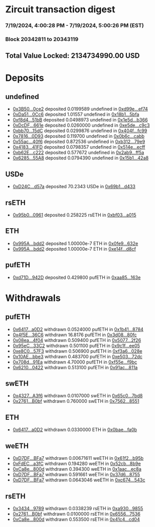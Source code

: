 # Zircuit transaction digest
### 7/19/2024, 4:00:28 PM - 7/19/2024, 5:00:26 PM (EST)
### Block 20342811 to 20343119

## Total Value Locked: 2134734990.00 USD

# Deposits
## undefined
- [0x3B50...0ce2](https://etherscan.io/address/0x3B507E2976f4872D3D3Ce6cEfea4097feC7D0ce2) deposited 0.0199589 undefined in [0xd99e...ef74](https://etherscan.io/tx/0x3B507E2976f4872D3D3Ce6cEfea4097feC7D0ce2)
- [0xDa51...0Cc6](https://etherscan.io/address/0xDa512e8f78fDfB5588AD5F9a36cF18299A520Cc6) deposited 1.01557 undefined in [0x18b1...5bfa](https://etherscan.io/tx/0xDa512e8f78fDfB5588AD5F9a36cF18299A520Cc6)
- [0xf8d4...51bB](https://etherscan.io/address/0xf8d458CEFe803D4619cADC0fa1662Ca7fbd151bB) deposited 0.0498973 undefined in [0x1e5d...b366](https://etherscan.io/tx/0xf8d458CEFe803D4619cADC0fa1662Ca7fbd151bB)
- [0xDcDF...661e](https://etherscan.io/address/0xDcDFCbF24102c165b9D03542B572ec40B46C661e) deposited 0.0260000 undefined in [0xe5de...c9c3](https://etherscan.io/tx/0xDcDFCbF24102c165b9D03542B572ec40B46C661e)
- [0xbb70...15dC](https://etherscan.io/address/0xbb70129e065b65D38309e0d1bE21E02CB9A115dC) deposited 0.0299876 undefined in [0x404f...fc99](https://etherscan.io/tx/0xbb70129e065b65D38309e0d1bE21E02CB9A115dC)
- [0x7816...0D93](https://etherscan.io/address/0x781682DCa66cAdbd8c5217a63b16E5CD20310D93) deposited 0.119700 undefined in [0x0b6c...cabb](https://etherscan.io/tx/0x781682DCa66cAdbd8c5217a63b16E5CD20310D93)
- [0x55ac...40f6](https://etherscan.io/address/0x55ac36482b1a9E8B5B144746c26328806F4840f6) deposited 0.872536 undefined in [0xb312...79e9](https://etherscan.io/tx/0x55ac36482b1a9E8B5B144746c26328806F4840f6)
- [0x4183...41FD](https://etherscan.io/address/0x4183e212D8362083AaCAc48678D496B8d1E141FD) deposited 0.0798357 undefined in [0x514e...ecff](https://etherscan.io/tx/0x4183e212D8362083AaCAc48678D496B8d1E141FD)
- [0xb62E...c222](https://etherscan.io/address/0xb62E85050aEcA179886c25Efcb6284E5C22Ec222) deposited 0.577672 undefined in [0x2ab9...ff5a](https://etherscan.io/tx/0xb62E85050aEcA179886c25Efcb6284E5C22Ec222)
- [0x6285...55A8](https://etherscan.io/address/0x62851211A16fe53D2a609eC6303168bF386055A8) deposited 0.0794390 undefined in [0x15b1...42a8](https://etherscan.io/tx/0x62851211A16fe53D2a609eC6303168bF386055A8)
## USDe
- [0xD24C...d57a](https://etherscan.io/address/0xD24Cfe2d0fa81369ca6291c28ac5426e16B6d57a) deposited 70.2343 USDe in [0x69b1...d433](https://etherscan.io/tx/0xD24Cfe2d0fa81369ca6291c28ac5426e16B6d57a)
## rsETH
- [0x95b0...0961](https://etherscan.io/address/0x95b04b76f9a907c70b88748B985B64f46b310961) deposited 0.258225 rsETH in [0xbf03...a015](https://etherscan.io/tx/0x95b04b76f9a907c70b88748B985B64f46b310961)
## ETH
- [0x995A...bdd2](https://etherscan.io/address/0x995AC128Db5966a4A18e0D8A2bcfE136BCdBbdd2) deposited 1.00000e-7 ETH in [0x0fe9...632e](https://etherscan.io/tx/0x995AC128Db5966a4A18e0D8A2bcfE136BCdBbdd2)
- [0x995A...bdd2](https://etherscan.io/address/0x995AC128Db5966a4A18e0D8A2bcfE136BCdBbdd2) deposited 1.00000e-7 ETH in [0xe14f...d8cf](https://etherscan.io/tx/0x995AC128Db5966a4A18e0D8A2bcfE136BCdBbdd2)
## pufETH
- [0xd71D...942D](https://etherscan.io/address/0xd71D92c0E0A475D76Edd67397cBdbDD78182942D) deposited 0.429800 pufETH in [0xaa85...163e](https://etherscan.io/tx/0xd71D92c0E0A475D76Edd67397cBdbDD78182942D)
# Withdrawals
## pufETH
- [0x6417...a0D2](https://etherscan.io/address/0x64178cb8054e231a355Bfc5dB740f0268b5ca0D2) withdrawn 0.0524000 pufETH in [0x1b41...8784](https://etherscan.io/tx/0x64178cb8054e231a355Bfc5dB740f0268b5ca0D2)
- [0x4f5E...36C6](https://etherscan.io/address/0x4f5Ebba67dCDfa8bFAEc752BDE6400C0147a36C6) withdrawn 16.8176 pufETH in [0x3d08...80fc](https://etherscan.io/tx/0x4f5Ebba67dCDfa8bFAEc752BDE6400C0147a36C6)
- [0x08ea...4f04](https://etherscan.io/address/0x08eaCc525Be8B18deaFef8456e5D255345aD4f04) withdrawn 0.509400 pufETH in [0x5077...2f26](https://etherscan.io/tx/0x08eaCc525Be8B18deaFef8456e5D255345aD4f04)
- [0x95eC...33C2](https://etherscan.io/address/0x95eCE2C37E78817B2F5991d58F9773e97AAd33C2) withdrawn 0.501100 pufETH in [0x9c1f...ee05](https://etherscan.io/tx/0x95eCE2C37E78817B2F5991d58F9773e97AAd33C2)
- [0xe8C0...57F3](https://etherscan.io/address/0xe8C0B5Fb12a831B9d7F155e825125b88B1AB57F3) withdrawn 0.506900 pufETH in [0xf3a6...028e](https://etherscan.io/tx/0xe8C0B5Fb12a831B9d7F155e825125b88B1AB57F3)
- [0x10AE...bbe3](https://etherscan.io/address/0x10AEa252f5960727B3A8D233f56BE6Ab04c1bbe3) withdrawn 0.483700 pufETH in [0xe503...72dc](https://etherscan.io/tx/0x10AEa252f5960727B3A8D233f56BE6Ab04c1bbe3)
- [0x708d...91Ea](https://etherscan.io/address/0x708d7721aac90A7986De5203145F41E9fFb191Ea) withdrawn 4.70000 pufETH in [0xf55e...f9bc](https://etherscan.io/tx/0x708d7721aac90A7986De5203145F41E9fFb191Ea)
- [0x6210...0422](https://etherscan.io/address/0x6210eb1Bd0DFEE635463b76F78e2A03f63210422) withdrawn 0.513100 pufETH in [0x91ac...811a](https://etherscan.io/tx/0x6210eb1Bd0DFEE635463b76F78e2A03f63210422)
## swETH
- [0x4327...A3f6](https://etherscan.io/address/0x4327fBD84b31EcbEfd1f4A16c5A48a254eB2A3f6) withdrawn 0.0107000 swETH in [0x65c0...7bd8](https://etherscan.io/tx/0x4327fBD84b31EcbEfd1f4A16c5A48a254eB2A3f6)
- [0x2761...B0bf](https://etherscan.io/address/0x2761Afc9B0F5fC254c2FdA116F3d995a6124B0bf) withdrawn 0.760000 swETH in [0x7562...8551](https://etherscan.io/tx/0x2761Afc9B0F5fC254c2FdA116F3d995a6124B0bf)
## ETH
- [0x6417...a0D2](https://etherscan.io/address/0x64178cb8054e231a355Bfc5dB740f0268b5ca0D2) withdrawn 0.0330000 ETH in [0x0bae...fa0b](https://etherscan.io/tx/0x64178cb8054e231a355Bfc5dB740f0268b5ca0D2)
## weETH
- [0xD7DF...BFa7](https://etherscan.io/address/0xD7DF7E085214743530afF339aFC420c7c720BFa7) withdrawn 0.00671611 weETH in [0x61f2...b95b](https://etherscan.io/tx/0xD7DF7E085214743530afF339aFC420c7c720BFa7)
- [0xFdEC...a3fC](https://etherscan.io/address/0xFdEC78207F7181783f6ee6f3Db598F43C445a3fC) withdrawn 0.194280 weETH in [0x52cb...8b9e](https://etherscan.io/tx/0xFdEC78207F7181783f6ee6f3Db598F43C445a3fC)
- [0xCa8e...800d](https://etherscan.io/address/0xCa8e1ABddFC8bC818c231eC2669D8f0f7559800d) withdrawn 0.394300 weETH in [0x1aac...ec8a](https://etherscan.io/tx/0xCa8e1ABddFC8bC818c231eC2669D8f0f7559800d)
- [0xD7DF...BFa7](https://etherscan.io/address/0xD7DF7E085214743530afF339aFC420c7c720BFa7) withdrawn 0.591661 weETH in [0x37d6...8755](https://etherscan.io/tx/0xD7DF7E085214743530afF339aFC420c7c720BFa7)
- [0xD7DF...BFa7](https://etherscan.io/address/0xD7DF7E085214743530afF339aFC420c7c720BFa7) withdrawn 0.0643046 weETH in [0xc674...543c](https://etherscan.io/tx/0xD7DF7E085214743530afF339aFC420c7c720BFa7)
## rsETH
- [0x3434...9789](https://etherscan.io/address/0x34349c5569e7B846c3558961552D2202760A9789) withdrawn 0.0338239 rsETH in [0xa930...9855](https://etherscan.io/tx/0x34349c5569e7B846c3558961552D2202760A9789)
- [0x2761...B0bf](https://etherscan.io/address/0x2761Afc9B0F5fC254c2FdA116F3d995a6124B0bf) withdrawn 0.0100000 rsETH in [0x6556...7536](https://etherscan.io/tx/0x2761Afc9B0F5fC254c2FdA116F3d995a6124B0bf)
- [0xCa8e...800d](https://etherscan.io/address/0xCa8e1ABddFC8bC818c231eC2669D8f0f7559800d) withdrawn 0.553500 rsETH in [0x41c4...cd04](https://etherscan.io/tx/0xCa8e1ABddFC8bC818c231eC2669D8f0f7559800d)
